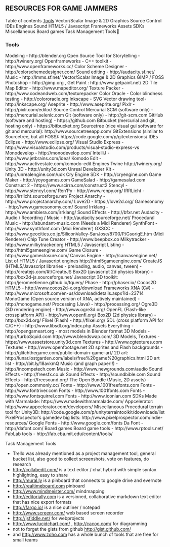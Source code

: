 
## RESOURCES FOR GAME JAMMERS


Table of contents
<a href="#tools">Tools</a>
Vector/Scalar Image & 2D Graphics
Source Control
IDEs
Engines
Sound
HTML5 / Javascript
Frameworks
Assets
SDKs
Miscellaneous
Board games
Task Management Tools

<h3 id="tools">
Tools
</h3>
Modeling - http://blender.org
Open Source Tool for Storytelling - http://twinery.org/ 
Openframeworks - C++ toolkit - http://www.openframeworks.cc/
Color Scheme Designer - http://colorschemedesigner.com/
Sound editing - http://audacity.sf.net/
Music - http://lmms.sf.net/
Vector/Scalar Image & 2D Graphics
GIMP / FOSS Photoshop - http://gimp.org , 
Get Paint : http://www.getpaint.net/
2D Tile Map Editor - http://www.mapeditor.org/
Texture Packer - http://www.codeandweb.com/texturepacker
Color Oracle - Color blindness testing - http://colororacle.org
Inkscape - SVG Vector drawing tool- http://inkscape.org/ 
Aseprite - http://www.aseprite.org/
Pixlr - http://pixlr.com/editor/
Source Control
Mercurial SCM (software only) - http://mercurial.selenic.com
Git (software only) - http://git-scm.com
GitHub (software and hosting) - https://github.com
Bitbucket (mercurial and git, hosting only) - https://bitbucket.org
Sourcetree (nice visual gui software for git and mercurial): http://www.sourcetreeapp.com/
GitExtensions (similar to Sourcetree, but all FOSS): https://code.google.com/p/gitextensions/
IDEs
Eclipse - http://www.eclipse.org/
Visual Studio Express - http://www.visualstudio.com/products/visual-studio-express-vs
Monodevelop - http://monodevelop.com/
IntelliJ - http://www.jetbrains.com/idea/
Komodo Edit - http://www.activestate.com/komodo-edit
Engines
Twine http://twinery.org/
Unity 3D - http://unity3d.com
Unreal Developer Kit - http://unrealengine.com/udk
Cry Engine SDK - http://cryengine.com
Game Maker - http://yoyogames.com
GameSalad - http://gamesalad.com
Construct 2 - https://www.scirra.com/construct2
Stencyl - http://www.stencyl.com/
Ren’Py - http://www.renpy.org/ 
IRRLicht - http://irrlicht.sourceforge.net/
Project Anarchy - http://www.projectanarchy.com/
Love2D - https://love2d.org/‎
Gamesonomy - http://www.gamesonomy.com/
Sound
Irrklang - http://www.ambiera.com/irrklang/
Sound Effects - http://bfxr.net
Audacity - Audio / Recording / Music - http://audacity.sourceforge.net/
Procedural Music - http://abundant-music.com (Needs a Midi Renderer)
SynthFont - http://www.synthfont.com (Midi Renderer)
GXSCC - http://www.geocities.co.jp/SiliconValley-SanJose/8700/P/GsorigE.htm (Midi Renderer)
Chip Tune Creator - http://www.beepbox.co
Milkytracker - http://www.milkytracker.org
HTML5 / Javascript
Listing - http://html5gameengine.com/
Game Closure - http://www.gameclosure.com/
Canvas Engine - http://canvasengine.net/
List of HTML5 / Javascript engines http://html5gameengine.com/
CreateJS (HTML5/Javascript libraries - preloading, audio, canvas, tween) - http://createjs.com/#!/CreateJS
Box2D (javascript 2d physics library) - http://box2d-js.sourceforge.net/
Javascript 3D toolkit: http://jeromeetienne.github.io/tquery/
Phase - http://phaser.io/
Cocos2D HTML5 - http://www.cocos2d-x.org/download
Frameworks
XNA (C#) - http://www.microsoft.com/en-us/download/details.aspx?id=23714
MonoGame (Open source version of XNA, actively maintained) - http://monogame.net/
Processing (Java) - http://processing.org/
Ogre3D (3D rendering engine) - http://www.ogre3d.org/
OpenFL (Flash-like crossplatform API) - http://www.openfl.org/
Box2D (2d physics library) - http://box2d.org/
Flixel (Flash) - http://flixel.org/
SDL (cross platform API for C/C++) - http://www.libsdl.org/index.php
Assets
Everything - http://opengameart.org - most models in Blender format    
3D Models - http://turboSquid.com    http://www.blendswap.com/
3D Models, Textures - https://www.assetstore.unity3d.com
Textures - http://www.cgtextures.com
Textures - http://www.openfootage.net
2D sprites and Flash backgrounds - http://glitchthegame.com/public-domain-game-art/
2D art: http://lunar.lostgarden.com/labels/free%20game%20graphics.html
2D art list - http://bit.ly/18avkmQ
Music (and graph paper!!) - http://incompetech.com
Music - http://www.newgrounds.com/audio
Sound Effects - http://freesfx.co.uk
Sound Effects - http://soundbible.com
Sound Effects - http://freesound.org/
The Open Bundle (Music, 2D assets) - http://open.commonly.cc/
Fonts - http://www.1001freefonts.com
Fonts - http://www.fontriver.com
Fonts - http://www.1001fonts.com
Fonts - http://www.fontsquirrel.com
Fonts - http://www.iconian.com
SDKs
Made with Marmalade: https://www.madewithmarmalade.com/
Appcelerator: http://www.appcelerator.com/developers/
Miscellaneous
Procedural terrain tool for Unity3D: http://code.google.com/p/unityterraintoolkit/downloads/list
PixelProspector’s gamedev big lists: http://www.pixelprospector.com/indie-resources/
Google Fonts - http://www.google.com/fonts
Da Font - http://dafont.com/
Board games
Board game tools - http://www.rptools.net/
FabLab tools - http://fab.cba.mit.edu/content/tools/


Task Management Tools
- Trello was already mentioned as a project management tool, general bucket list, also good to collect screenshots, vote on features, do research 
- http://collabedit.com/ is a text editor / chat hybrid with simple syntax highlighting, easy to share 
- http://mural.ly is a pinboard that connects to google drive and evernote 
- http://realtimeboard.com pinboard 
- http://www.mindmeister.com/ mindmapping 
- http://editorially.com is a versioned, collaborative markdown text editor that has nice export formats 
- http://fargo.io/ is a nice outliner / notepad 
- http://www.screenr.com/ web based screen recorder 
- http://jsfiddle.net/ for webprojects 
- http://www.lucidchart.com/ , http://cacoo.com/  for diagramming 
- not to forget the gists from github http://gist.github.com/ 
- and http://www.zoho.com has a whole bunch of tools that are free for small teams


